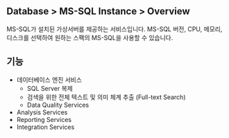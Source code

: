 ## Database > MS-SQL Instance > Overview
MS-SQL가 설치된 가상서버를 제공하는 서비스입니다. 
MS-SQL 버전, CPU, 메모리, 디스크를 선택하여 원하는 스팩의 MS-SQL을 사용할 수 있습니다.

## 기능
- 데이터베이스 엔진 서비스
  - SQL Server 복제
  - 검색을 위한 전체 텍스트 및 의미 체계 추출 (Full-text Search)
  - Data Quality Services
- Analysis Services	
- Reporting Services
- Integration Services
